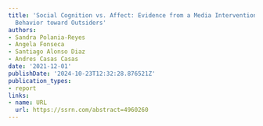 ```yaml
---
title: 'Social Cognition vs. Affect: Evidence from a Media Intervention on Prosocial
  Behavior toward Outsiders'
authors:
- Sandra Polania-Reyes
- Angela Fonseca
- Santiago Alonso Diaz
- Andres Casas Casas
date: '2021-12-01'
publishDate: '2024-10-23T12:32:28.876521Z'
publication_types:
- report
links:
- name: URL
  url: https://ssrn.com/abstract=4960260
---
```

